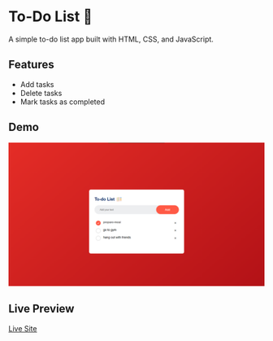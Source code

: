 # To-Do List 📝
A simple to-do list app built with HTML, CSS, and JavaScript.

## Features
- Add tasks
- Delete tasks
- Mark tasks as completed

## Demo
![screenshot](images/Showcase.png)

## Live Preview
[Live Site](https://yourusername.github.io/todo-list/)
